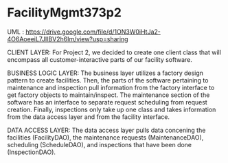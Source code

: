 # FacilityMgmt373p2

UML : https://drive.google.com/file/d/1ON3W0iHtJa2-4O6AoeeiL7JlIBV2h6Im/view?usp=sharing

CLIENT LAYER: 
For Project 2, we decided to create one client class that will encompass all customer-interactive parts of our facility software. 

BUSINESS LOGIC LAYER:
The business layer utilizes a factory design pattern to create facilities. Then, the parts of the software pertaining to maintenance and inspection pull information from the factory interface to get factory objects to maintain/inspect. The maintenance section of the software has an interface to separate request scheduling from request creation. Finally, inspections only take up one class and takes information from the data access layer and from the facility interface. 

DATA ACCESS LAYER: 
The data access layer pulls data concening the facilities (FacilityDAO), the maintenance requests (MaintenanceDAO), scheduling (ScheduleDAO), and inspections that have been done (InspectionDAO). 
